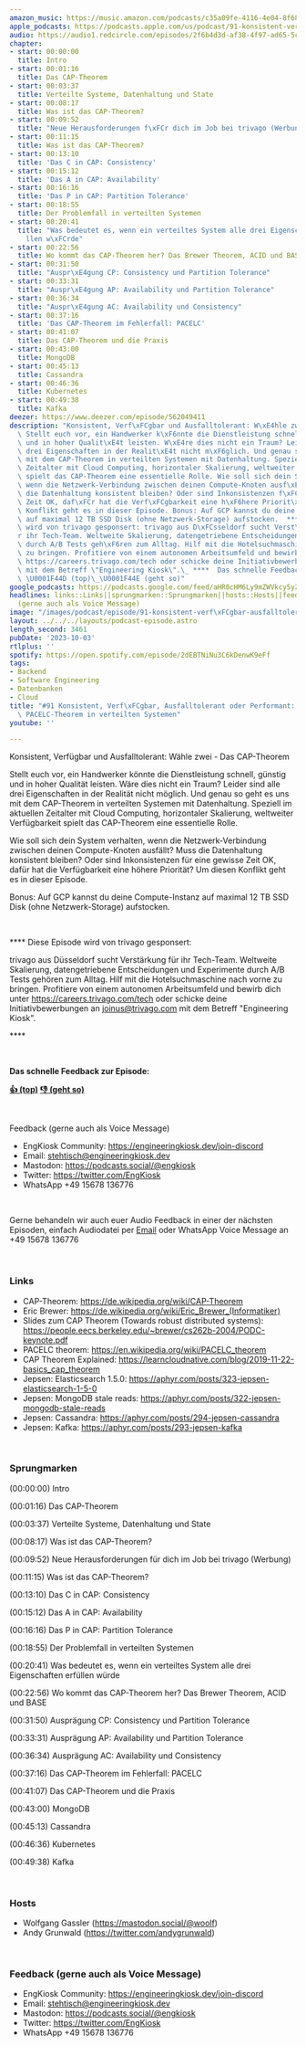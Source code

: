 ```yaml
---
amazon_music: https://music.amazon.com/podcasts/c35a09fe-4116-4e04-8f68-77d61b112e46/episodes/b5fcebfa-b7b8-4558-892f-7ab0f0947bbe/engineering-kiosk-91-konsistent-verf%C3%BCgbar-ausfalltolerant-oder-performant-das-cap--und-pacelc-theorem-in-verteilten-systemen
apple_podcasts: https://podcasts.apple.com/us/podcast/91-konsistent-verf%C3%BCgbar-ausfalltolerant-oder-performant/id1603082924?i=1000629992728&uo=4
audio: https://audio1.redcircle.com/episodes/2f6b4d3d-af38-4f97-ad65-5cc65eaaf79a/stream.mp3
chapter:
- start: 00:00:00
  title: Intro
- start: 00:01:16
  title: Das CAP-Theorem
- start: 00:03:37
  title: Verteilte Systeme, Datenhaltung und State
- start: 00:08:17
  title: Was ist das CAP-Theorem?
- start: 00:09:52
  title: "Neue Herausforderungen f\xFCr dich im Job bei trivago (Werbung)"
- start: 00:11:15
  title: Was ist das CAP-Theorem?
- start: 00:13:10
  title: 'Das C in CAP: Consistency'
- start: 00:15:12
  title: 'Das A in CAP: Availability'
- start: 00:16:16
  title: 'Das P in CAP: Partition Tolerance'
- start: 00:18:55
  title: Der Problemfall in verteilten Systemen
- start: 00:20:41
  title: "Was bedeutet es, wenn ein verteiltes System alle drei Eigenschaften erf\xFC\
    llen w\xFCrde"
- start: 00:22:56
  title: Wo kommt das CAP-Theorem her? Das Brewer Theorem, ACID und BASE
- start: 00:31:50
  title: "Auspr\xE4gung CP: Consistency und Partition Tolerance"
- start: 00:33:31
  title: "Auspr\xE4gung AP: Availability und Partition Tolerance"
- start: 00:36:34
  title: "Auspr\xE4gung AC: Availability und Consistency"
- start: 00:37:16
  title: 'Das CAP-Theorem im Fehlerfall: PACELC'
- start: 00:41:07
  title: Das CAP-Theorem und die Praxis
- start: 00:43:00
  title: MongoDB
- start: 00:45:13
  title: Cassandra
- start: 00:46:36
  title: Kubernetes
- start: 00:49:38
  title: Kafka
deezer: https://www.deezer.com/episode/562049411
description: "Konsistent, Verf\xFCgbar und Ausfalltolerant: W\xE4hle zwei - Das CAP-Theorem\
  \ Stellt euch vor, ein Handwerker k\xF6nnte die Dienstleistung schnell, g\xFCnstig\
  \ und in hoher Qualit\xE4t leisten. W\xE4re dies nicht ein Traum? Leider sind alle\
  \ drei Eigenschaften in der Realit\xE4t nicht m\xF6glich. Und genau so geht es uns\
  \ mit dem CAP-Theorem in verteilten Systemen mit Datenhaltung. Speziell im aktuellen\
  \ Zeitalter mit Cloud Computing, horizontaler Skalierung, weltweiter Verf\xFCgbarkeit\
  \ spielt das CAP-Theorem eine essentielle Rolle. Wie soll sich dein System verhalten,\
  \ wenn die Netzwerk-Verbindung zwischen deinen Compute-Knoten ausf\xE4llt? Muss\
  \ die Datenhaltung konsistent bleiben? Oder sind Inkonsistenzen f\xFCr eine gewisse\
  \ Zeit OK, daf\xFCr hat die Verf\xFCgbarkeit eine h\xF6here Priorit\xE4t? Um diesen\
  \ Konflikt geht es in dieser Episode. Bonus: Auf GCP kannst du deine Compute-Instanz\
  \ auf maximal 12 TB SSD Disk (ohne Netzwerk-Storage) aufstocken.  **** Diese Episode\
  \ wird von trivago gesponsert: trivago aus D\xFCsseldorf sucht Verst\xE4rkung f\xFC\
  r ihr Tech-Team. Weltweite Skalierung, datengetriebene Entscheidungen und Experimente\
  \ durch A/B Tests geh\xF6ren zum Alltag. Hilf mit die Hotelsuchmaschine nach vorne\
  \ zu bringen. Profitiere von einem autonomen Arbeitsumfeld und bewirb dich unter\
  \ https://careers.trivago.com/tech oder schicke deine Initiativbewerbungen an joinus@trivago.com\
  \ mit dem Betreff \"Engineering Kiosk\".\_ ****  Das schnelle Feedback zur Episode:\
  \ \U0001F44D (top)\_\U0001F44E (geht so)"
google_podcasts: https://podcasts.google.com/feed/aHR0cHM6Ly9mZWVkcy5yZWRjaXJjbGUuY29tLzBlY2ZkZmQ3LWZkYTEtNGMzZC05NTE1LTQ3NjcyN2Y5ZGY1ZQ/episode/YTI5NzYxYmItYmU2Yi00MjQ2LWJjNDAtOGYxNmExODM5MWI2?sa=X&ved=2ahUKEwiEwqHggNmBAxWfA0QIHR_JC2IQkfYCegQIARAF
headlines: links::Links||sprungmarken::Sprungmarken||hosts::Hosts||feedback-gerne-auch-als-voice-message::Feedback
  (gerne auch als Voice Message)
image: "/images/podcast/episode/91-konsistent-verf\xFCgbar-ausfalltolerant-oder-performant-das-cap-und-pacelc-theorem-in-verteilten-systemen.jpg"
layout: ../../../layouts/podcast-episode.astro
length_second: 3461
pubDate: '2023-10-03'
rtlplus: ''
spotify: https://open.spotify.com/episode/2dEBTNiNu3C6kDenwK9eFf
tags:
- Backend
- Software Engineering
- Datenbanken
- Cloud
title: "#91 Konsistent, Verf\xFCgbar, Ausfalltolerant oder Performant: Das CAP- und\
  \ PACELC-Theorem in verteilten Systemen"
youtube: ''

---
```

<p>Konsistent, Verfügbar und Ausfalltolerant: Wähle zwei - Das CAP-Theorem</p><p>Stellt euch vor, ein Handwerker könnte die Dienstleistung schnell, günstig und in hoher Qualität leisten. Wäre dies nicht ein Traum? Leider sind alle drei Eigenschaften in der Realität nicht möglich. Und genau so geht es uns mit dem CAP-Theorem in verteilten Systemen mit Datenhaltung. Speziell im aktuellen Zeitalter mit Cloud Computing, horizontaler Skalierung, weltweiter Verfügbarkeit spielt das CAP-Theorem eine essentielle Rolle.</p><p>Wie soll sich dein System verhalten, wenn die Netzwerk-Verbindung zwischen deinen Compute-Knoten ausfällt? Muss die Datenhaltung konsistent bleiben? Oder sind Inkonsistenzen für eine gewisse Zeit OK, dafür hat die Verfügbarkeit eine höhere Priorität? Um diesen Konflikt geht es in dieser Episode.</p><p>Bonus: Auf GCP kannst du deine Compute-Instanz auf maximal 12 TB SSD Disk (ohne Netzwerk-Storage) aufstocken.</p><p><br></p><p>**** Diese Episode wird von trivago gesponsert:</p><p>trivago aus Düsseldorf sucht Verstärkung für ihr Tech-Team. Weltweite Skalierung, datengetriebene Entscheidungen und Experimente durch A/B Tests gehören zum Alltag. Hilf mit die Hotelsuchmaschine nach vorne zu bringen. Profitiere von einem autonomen Arbeitsumfeld und bewirb dich unter <a href="https://careers.trivago.com/tech" rel="nofollow">https://careers.trivago.com/tech</a> oder schicke deine Initiativbewerbungen an <a href="mailto:joinus@trivago.com" rel="nofollow">joinus@trivago.com</a> mit dem Betreff &#34;Engineering Kiosk&#34;. </p><p>****</p><p><br></p><p><strong>Das schnelle Feedback zur Episode:</strong></p><p><a href="https://api.openpodcast.dev/feedback/91/upvote" rel="nofollow"><strong>👍 (top)</strong></a><strong> </strong><a href="https://api.openpodcast.dev/feedback/91/downvote" rel="nofollow"><strong>👎 (geht so)</strong></a></p><p><br></p><p>Feedback (gerne auch als Voice Message)</p><ul><li>EngKiosk Community: <a href="https://engineeringkiosk.dev/join-discord">https://engineeringkiosk.dev/join-discord</a> </li><li>Email: <a href="mailto:stehtisch@engineeringkiosk.dev" rel="nofollow">stehtisch@engineeringkiosk.dev</a></li><li>Mastodon: <a href="https://podcasts.social/@engkiosk" rel="nofollow">https://podcasts.social/@engkiosk</a></li><li>Twitter: <a href="https://twitter.com/EngKiosk" rel="nofollow">https://twitter.com/EngKiosk</a></li><li>WhatsApp +49 15678 136776</li></ul><p><br></p><p>Gerne behandeln wir auch euer Audio Feedback in einer der nächsten Episoden, einfach Audiodatei per <a href="https://engineeringkiosk.dev/kontakt/">Email</a> oder WhatsApp Voice Message an +49 15678 136776</p><p><br></p><h3 id="links">Links</h3><ul><li>CAP-Theorem: <a href="https://de.wikipedia.org/wiki/CAP-Theorem" rel="nofollow">https://de.wikipedia.org/wiki/CAP-Theorem</a></li><li>Eric Brewer: <a href="https://de.wikipedia.org/wiki/Eric_Brewer_(Informatiker)" rel="nofollow">https://de.wikipedia.org/wiki/Eric_Brewer_(Informatiker)</a></li><li>Slides zum CAP Theorem (Towards robust distributed systems): <a href="https://people.eecs.berkeley.edu/~brewer/cs262b-2004/PODC-keynote.pdf" rel="nofollow">https://people.eecs.berkeley.edu/~brewer/cs262b-2004/PODC-keynote.pdf</a></li><li>PACELC theorem: <a href="https://en.wikipedia.org/wiki/PACELC_theorem" rel="nofollow">https://en.wikipedia.org/wiki/PACELC_theorem</a></li><li>CAP Theorem Explained: <a href="https://learncloudnative.com/blog/2019-11-22-basics_cap_theorem" rel="nofollow">https://learncloudnative.com/blog/2019-11-22-basics_cap_theorem</a></li><li>Jepsen: Elasticsearch 1.5.0: <a href="https://aphyr.com/posts/323-jepsen-elasticsearch-1-5-0" rel="nofollow">https://aphyr.com/posts/323-jepsen-elasticsearch-1-5-0</a></li><li>Jepsen: MongoDB stale reads: <a href="https://aphyr.com/posts/322-jepsen-mongodb-stale-reads" rel="nofollow">https://aphyr.com/posts/322-jepsen-mongodb-stale-reads</a></li><li>Jepsen: Cassandra: <a href="https://aphyr.com/posts/294-jepsen-cassandra" rel="nofollow">https://aphyr.com/posts/294-jepsen-cassandra</a></li><li>Jepsen: Kafka: <a href="https://aphyr.com/posts/293-jepsen-kafka" rel="nofollow">https://aphyr.com/posts/293-jepsen-kafka</a></li></ul><p><br></p><h3 id="sprungmarken">Sprungmarken</h3><p>(00:00:00) Intro</p><p>(00:01:16) Das CAP-Theorem</p><p>(00:03:37) Verteilte Systeme, Datenhaltung und State</p><p>(00:08:17) Was ist das CAP-Theorem?</p><p>(00:09:52) Neue Herausforderungen für dich im Job bei trivago (Werbung)</p><p>(00:11:15) Was ist das CAP-Theorem?</p><p>(00:13:10) Das C in CAP: Consistency</p><p>(00:15:12) Das A in CAP: Availability</p><p>(00:16:16) Das P in CAP: Partition Tolerance</p><p>(00:18:55) Der Problemfall in verteilten Systemen</p><p>(00:20:41) Was bedeutet es, wenn ein verteiltes System alle drei Eigenschaften erfüllen würde</p><p>(00:22:56) Wo kommt das CAP-Theorem her? Das Brewer Theorem, ACID und BASE</p><p>(00:31:50) Ausprägung CP: Consistency und Partition Tolerance</p><p>(00:33:31) Ausprägung AP: Availability und Partition Tolerance</p><p>(00:36:34) Ausprägung AC: Availability und Consistency</p><p>(00:37:16) Das CAP-Theorem im Fehlerfall: PACELC</p><p>(00:41:07) Das CAP-Theorem und die Praxis</p><p>(00:43:00) MongoDB</p><p>(00:45:13) Cassandra</p><p>(00:46:36) Kubernetes</p><p>(00:49:38) Kafka</p><p><br></p><h3 id="hosts">Hosts</h3><ul><li>Wolfgang Gassler (<a href="https://mastodon.social/@woolf" rel="nofollow">https://mastodon.social/@woolf</a>)</li><li>Andy Grunwald (<a href="https://twitter.com/andygrunwald" rel="nofollow">https://twitter.com/andygrunwald</a>)</li></ul><p><br></p><h3 id="feedback-gerne-auch-als-voice-message">Feedback (gerne auch als Voice Message)</h3><ul><li>EngKiosk Community: <a href="https://engineeringkiosk.dev/join-discord">https://engineeringkiosk.dev/join-discord</a> </li><li>Email: <a href="mailto:stehtisch@engineeringkiosk.dev" rel="nofollow">stehtisch@engineeringkiosk.dev</a></li><li>Mastodon: <a href="https://podcasts.social/@engkiosk" rel="nofollow">https://podcasts.social/@engkiosk</a></li><li>Twitter: <a href="https://twitter.com/EngKiosk" rel="nofollow">https://twitter.com/EngKiosk</a></li><li>WhatsApp +49 15678 136776</li></ul>